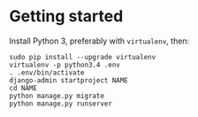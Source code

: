 # Getting started

Install Python 3, preferably with `virtualenv`, then:

    sudo pip install --upgrade virtualenv
    virtualenv -p python3.4 .env
    . .env/bin/activate
    django-admin startproject NAME
    cd NAME
    python manage.py migrate
    python manage.py runserver
